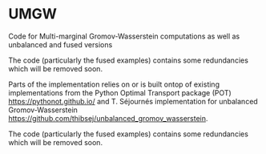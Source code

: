 # UMGW
Code for Multi-marginal Gromov-Wasserstein computations as well as unbalanced and fused versions

The code (particularly the fused examples) contains some redundancies which will be removed soon.

Parts of the implementation relies on or is built ontop of existing implementations from the Python Optimal Transport package (POT) https://pythonot.github.io/ and T. Séjournés implementation for unbalanced Gromov-Wasserstein https://github.com/thibsej/unbalanced_gromov_wasserstein.

The code (particularly the fused examples) contains some redundancies which will be removed soon.
